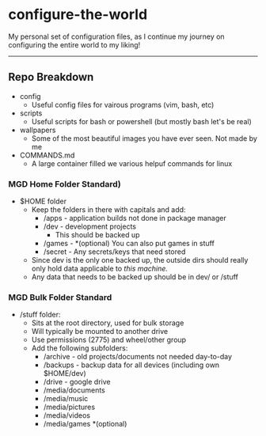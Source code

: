 # configure-the-world
My personal set of configuration files, as I continue my journey on configuring the entire world to my liking!

---


## Repo Breakdown
- config
    - Useful config files for vairous programs (vim, bash, etc)
- scripts
    - Useful scripts for bash or powershell (but mostly bash let's be real)
- wallpapers
    - Some of the most beautiful images you have ever seen. Not made by me
- COMMANDS.md
    - A large container filled we various helpuf commands for linux

### MGD Home Folder Standard)
- $HOME folder
  - Keep the folders in there with capitals and add:
    - /apps - application builds not done in package manager
    - /dev - development projects
        - This should be backed up
    - /games - *(optional) You can also put games in stuff
    - /secret - Any secrets/keys that need stored
  - Since dev is the only one backed up, the outside dirs
  should really only hold data applicable to *this machine.*
  - Any data that needs to be backed up should be in dev/ or /stuff

### MGD Bulk Folder Standard
- /stuff folder:
  - Sits at the root directory, used for bulk storage
  - Will typically be mounted to another drive
  - Use permissions (2775) and wheel/other group
  - Add the following subfolders:
    - /archive - old projects/documents not needed day-to-day
    - /backups - backup data for all devices (including own $HOME/dev)
    - /drive   - google drive
    - /media/documents
    - /media/music
    - /media/pictures
    - /media/videos
    - /media/games *(optional)

